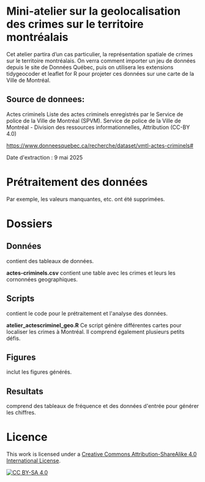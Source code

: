 # Mini-atelier sur la geolocalisation des crimes sur le territoire montréalais
Cet atelier partira d’un cas particulier, la représentation spatiale de crimes sur le territoire montréalais. On verra comment importer un jeu de données depuis le site de Données Québec, puis on utilisera les extensions tidygeocoder et leaflet for R pour projeter ces données sur une carte de la Ville de Montréal.

## Source de donnees:
Actes criminels
Liste des actes criminels enregistrés par le Service de police de la Ville de Montréal (SPVM).
Service de police de la Ville de Montréal - Division des ressources informationnelles, Attribution (CC-BY 4.0)

https://www.donneesquebec.ca/recherche/dataset/vmtl-actes-criminels#

Date d'extraction : 9 mai 2025

# Prétraitement des données

Par exemple, les valeurs manquantes, etc. ont été supprimées.

# Dossiers

## Données
contient des tableaux de données.

**actes-criminels.csv** contient une table avec les crimes et leurs les cornonnées geographiques.

## Scripts
contient le code pour le prétraitement et l'analyse des données.

**atelier_actescriminel_geo.R**
Ce script génère différentes cartes pour localiser les crimes à Montréal. Il comprend également plusieurs petits défis.

## Figures
inclut les figures générés.

## Resultats
comprend des tableaux de fréquence et des données d'entrée pour générer les chiffres.

# Licence

This work is licensed under a
[Creative Commons Attribution-ShareAlike 4.0 International License][cc-by-sa].

[![CC BY-SA 4.0][cc-by-sa-image]][cc-by-sa]

[cc-by-sa]: http://creativecommons.org/licenses/by-sa/4.0/
[cc-by-sa-image]: https://licensebuttons.net/l/by-sa/4.0/88x31.png
[cc-by-sa-shield]: https://img.shields.io/badge/License-CC%20BY--SA%204.0-lightgrey.svg
